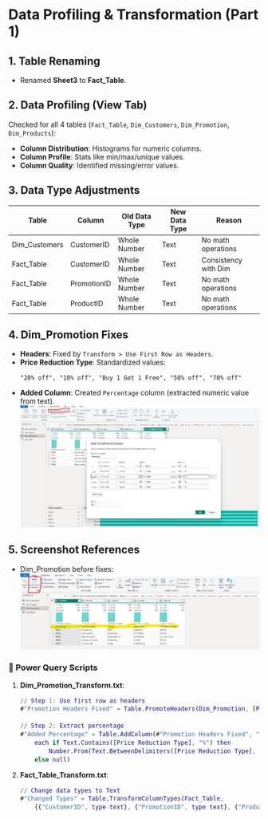 # Data Profiling & Transformation (Part 1)

## 1. Table Renaming
- Renamed **Sheet3** to **Fact_Table**.

## 2. Data Profiling (View Tab)
Checked for all 4 tables (`Fact_Table`, `Dim_Customers`, `Dim_Promotion`, `Dim_Products`):
- **Column Distribution**: Histograms for numeric columns.
- **Column Profile**: Stats like min/max/unique values.
- **Column Quality**: Identified missing/error values.

## 3. Data Type Adjustments
| Table           | Column         | Old Data Type | New Data Type | Reason               |
|-----------------|----------------|---------------|---------------|----------------------|
| Dim_Customers   | CustomerID     | Whole Number  | Text          | No math operations   |
| Fact_Table      | CustomerID     | Whole Number  | Text          | Consistency with Dim |
| Fact_Table      | PromotionID    | Whole Number  | Text          | No math operations   |
| Fact_Table      | ProductID      | Whole Number  | Text          | No math operations   |

## 4. Dim_Promotion Fixes
- **Headers**: Fixed by `Transform > Use First Row as Headers`.
- **Price Reduction Type**: Standardized values:
  ```text
  "20% off", "10% off", "Buy 1 Get 1 Free", "50% off", "70% off"
  ```
- **Added Column**: Created `Percentage` column (extracted numeric value from text).  
  ![](/04_Assets/Screenshots/Percentage.png)

## 5. Screenshot References
- Dim_Promotion before fixes:  
  ![](/04_Assets/Screenshots/Dim_Promotion.png)


### **🔧 Power Query Scripts**  
1. **Dim_Promotion_Transform.txt**:  
   ```m
   // Step 1: Use first row as headers
   #"Promotion Headers Fixed" = Table.PromoteHeaders(Dim_Promotion, [PromoteAllScalars=true])
   
   // Step 2: Extract percentage
   #"Added Percentage" = Table.AddColumn(#"Promotion Headers Fixed", "Percentage", 
       each if Text.Contains([Price Reduction Type], "%") then 
           Number.From(Text.BetweenDelimiters([Price Reduction Type], "", "%"))/100 
       else null)
   ```

2. **Fact_Table_Transform.txt**:  
   ```m
   // Change data types to Text
   #"Changed Types" = Table.TransformColumnTypes(Fact_Table, 
       {{"CustomerID", type text}, {"PromotionID", type text}, {"ProductID", type text}})
   ```



  
